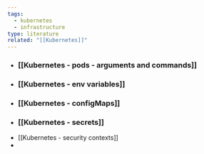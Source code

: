 ```yaml
---
tags:
  - kubernetes
  - infrastructure
type: literature
related: "[[Kubernetes]]"
---
```

- ### [[Kubernetes -  pods - arguments and commands]]
- ### [[Kubernetes - env variables]]
- ### [[Kubernetes - configMaps]]
- ### [[Kubernetes - secrets]]
- [[Kubernetes - security contexts]]
- 
